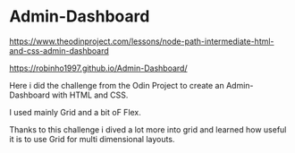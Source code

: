 # Admin-Dashboard

https://www.theodinproject.com/lessons/node-path-intermediate-html-and-css-admin-dashboard

https://robinho1997.github.io/Admin-Dashboard/

Here i did the challenge from the Odin Project to create an Admin-Dashboard with HTML and CSS.

I used mainly Grid and a bit oF Flex.

Thanks to this challenge i dived a lot more into grid and learned how useful it is to use Grid for multi dimensional layouts.
